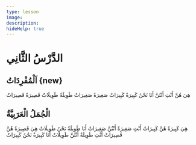 ```yaml
---
type: lesson
image:
description:
hideHelp: true
---
```


# الدَّرْسُ الثَّانِي

## اَلْمُفْرِدَاتُ {new}

هِيَ
هُنَّ
أَنْتِ
أَنْتُنَّ
أَنَا
نَحْنُ
كَبِيرَةٌ
كَبِيرَاتٌ
صَغِيرَةٌ
صَغِيرَاتٌ
طَوِيلَةٌ
طَوِيلَاتٌ
قَصِيرَةٌ
قَصِيرَاتٌ

## الْجُمَلُ الْعَرَبِيَّةُ

هِيَ كَبِيرَةٌ
هُنَّ كَبِيرَاتٌ
أَنْتِ صَغِيرَةٌ
أَنْتُنَّ صَغِيرَاتٌ
أَنَا طَوِيلَةٌ
نَحْنُ طَوِيلَاتٌ
هِيَ قَصِيرَةٌ
هُنَّ قَصِيرَاتٌ
أَنْتِ طَوِيلَةٌ
أَنْتُنَّ طَوِيلَاتٌ
أَنَا كَبِيرَةٌ
نَحْنُ كَبِيرَاتٌ 